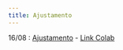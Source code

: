 ```yaml
---
title: Ajustamento 
---
```


16/08
: [Ajustamento](https://youtu.be/-f3Oxt1dNEs) - [Link Colab](https://colab.research.google.com/drive/1TgQBTs3yQfkhjbJQnfdvfXS1WFy_rU1g) 

 
